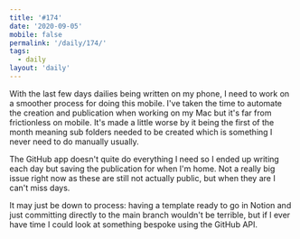 ```yaml
---
title: '#174'
date: '2020-09-05'
mobile: false
permalink: '/daily/174/'
tags:
  - daily
layout: 'daily'
---
```


With the last few days dailies being written on my phone, I need to work on a smoother process for doing this mobile. I've taken the time to automate the creation and publication when working on my Mac but it's far from frictionless on mobile. It's made a little worse by it being the first of the month meaning sub folders needed to be created which is something I never need to do manually usually.

The GitHub app doesn't quite do everything I need so I ended up writing each day but saving the publication for when I'm home. Not a really big issue right now as these are still not actually public, but when they are I can't miss days.

It may just be down to process: having a template ready to go in Notion and just committing directly to the main branch wouldn't be terrible, but if I ever have time I could look at something bespoke using the GitHub API.

